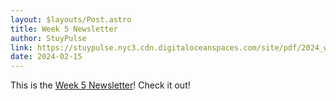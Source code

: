 ```yaml
---
layout: $layouts/Post.astro
title: Week 5 Newsletter
author: StuyPulse
link: https://stuypulse.nyc3.cdn.digitaloceanspaces.com/site/pdf/2024_week5.pdf
date: 2024-02-15
---
```


This is the [Week 5 Newsletter](https://stuypulse.nyc3.cdn.digitaloceanspaces.com/site/pdf/2024_week5.pdf)! Check it out!
